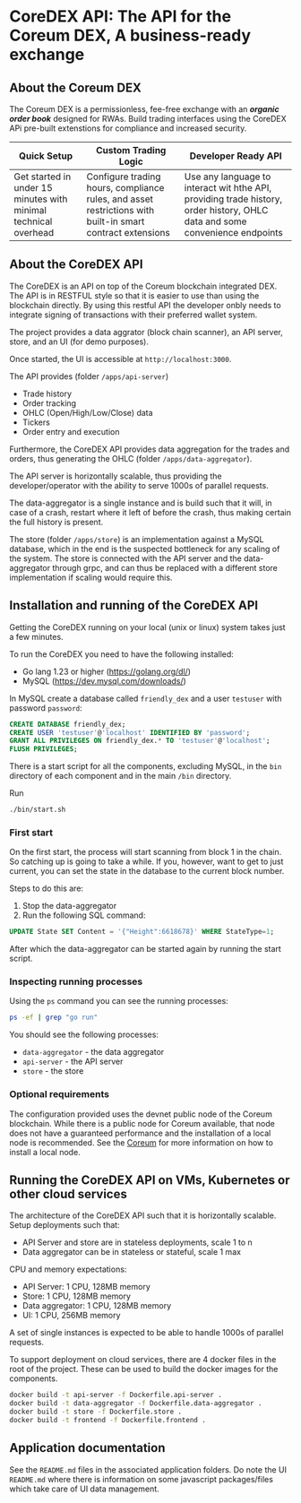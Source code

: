 # CoreDEX API: The API for the Coreum DEX, A business-ready exchange

## About the Coreum DEX

The Coreum DEX is a permissionless, fee-free exchange with an ***organic order book*** designed for RWAs. Build trading interfaces using the CoreDEX APi pre-built extenstions for compliance and increased security.

| Quick Setup | Custom Trading Logic | Developer Ready API |
|-|-|-|
| Get started in under 15 minutes with minimal technical overhead   | Configure trading hours, compliance rules, and asset restrictions with built-in smart contract extensions   | Use any language to interact wit hthe API, providing trade history, order history, OHLC data and some convenience endpoints   |


## About the CoreDEX API

The CoreDEX is an API on top of the Coreum blockchain integrated DEX. The API is in RESTFUL style so that it is easier to use than using the blockchain directly. By using this restful API the developer onbly needs to integrate signing of transactions with their preferred wallet system.

The project provides a data aggrator (block chain scanner), an API server, store, and an UI (for demo purposes).

Once started, the UI is accessible at `http://localhost:3000`.

The API provides (folder `/apps/api-server`)

* Trade history
* Order tracking
* OHLC (Open/High/Low/Close) data
* Tickers
* Order entry and execution

Furthermore, the CoreDEX API provides data aggregation for the trades and orders, thus generating the OHLC (folder `/apps/data-aggregator`).

The API server is horizontally scalable, thus providing the developer/operator with the ability to serve 1000s of parallel requests.

The data-aggregator is a single instance and is build such that it will, in case of a crash, restart where it left of before the crash, thus making certain the full history is present.

The store (folder `/apps/store`) is an implementation against a MySQL database, which in the end is the suspected bottleneck for any scaling of the system. The store is connected with the API server and the data-aggregator through grpc, and can thus be replaced with a different store implementation if scaling would require this.

## Installation and running of the CoreDEX API

Getting the CoreDEX running on your local (unix or linux) system takes just a few minutes.

To run the CoreDEX you need to have the following installed:

* Go lang 1.23 or higher (https://golang.org/dl/)
* MySQL (https://dev.mysql.com/downloads/)

In MySQL create a database called `friendly_dex` and a user `testuser` with password `password`:

```sql
CREATE DATABASE friendly_dex;
CREATE USER 'testuser'@'localhost' IDENTIFIED BY 'password';
GRANT ALL PRIVILEGES ON friendly_dex.* TO 'testuser'@'localhost';
FLUSH PRIVILEGES;
```

There is a start script for all the components, excluding MySQL, in the `bin` directory of each component and in the main `/bin` directory.

Run

```bash
./bin/start.sh
```

### First start

On the first start, the process will start scanning from block 1 in the chain. So catching up is going to take a while.
If you, however, want to get to just current, you can set the state in the database to the current block number.

Steps to do this are:

1. Stop the data-aggregator
2. Run the following SQL command:

```sql
UPDATE State SET Content = '{"Height":6618678}' WHERE StateType=1;
```

After which the data-aggregator can be started again by running the start script.

### Inspecting running processes

Using the `ps` command you can see the running processes:

```bash
ps -ef | grep "go run"
```

You should see the following processes:

* `data-aggregator` - the data aggregator
* `api-server` - the API server
* `store` - the store

### Optional requirements

The configuration provided uses the devnet public node of the Coreum blockchain. While there is a public node for Coreum available, that node does not have a guaranteed performance and the installation of a local node is recommended.
See the [Coreum](https://docs.coreum.dev/docs/become-validator/run-full-node) for more information on how to install a local node.

## Running the CoreDEX API on VMs, Kubernetes or other cloud services

The architecture of the CoreDEX API such that it is horizontally scalable. Setup deployments such that:

* API Server and store are in stateless deployments, scale 1 to n
* Data aggregator can be in stateless or stateful, scale 1 max

CPU and memory expectations:

* API Server: 1 CPU, 128MB memory
* Store: 1 CPU, 128MB memory
* Data aggregator: 1 CPU, 128MB memory
* UI: 1 CPU, 256MB memory

A set of single instances is expected to be able to handle 1000s of parallel requests.

To support deployment on cloud services, there are 4 docker files in the root of the project. These can be used to build the docker images for the components.

```bash
docker build -t api-server -f Dockerfile.api-server .
docker build -t data-aggregator -f Dockerfile.data-aggregator .
docker build -t store -f Dockerfile.store .
docker build -t frontend -f Dockerfile.frontend .
```

## Application documentation

See the `README.md` files in the associated application folders.
Do note the UI `README.md` where there is information on some javascript packages/files which take care of UI data management.
